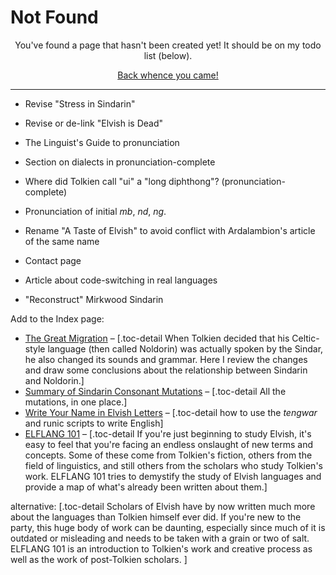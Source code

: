 # Not Found

<div style="text-align:center">
<p>You've found a page that hasn't been created yet! It should be on my todo list (below).</p>
<p><a href="javascript:history.back()">Back whence you came!</a></p>
</div>

---

- Revise "Stress in Sindarin"
- Revise or de-link "Elvish is Dead"

- The Linguist's Guide to pronunciation
- Section on dialects in pronunciation-complete
- Where did Tolkien call "ui" a "long diphthong"? (pronunciation-complete)
- Pronunciation of initial _mb_, _nd_, _ng_.
- Rename "A Taste of Elvish" to avoid conflict with Ardalambion's article of the same name
- Contact page
- Article about code-switching in real languages
- "Reconstruct" Mirkwood Sindarin


Add to the Index page:

- [The Great Migration](./todo.html) – [.toc-detail When Tolkien decided that his Celtic-style language (then called Noldorin) was actually spoken by the Sindar, he also changed its sounds and grammar. Here I review the changes and draw some conclusions about the relationship between Sindarin and Noldorin.]
- [Summary of Sindarin Consonant Mutations](./todo.html) – [.toc-detail All the mutations, in one place.]
- [Write Your Name in Elvish Letters](./todo.html) – [.toc-detail how to use the _tengwar_ and runic scripts to write English]
- [ELFLANG 101](./todo.html) – [.toc-detail If you're just beginning to study Elvish, it's easy to feel that you're facing an endless onslaught of new terms and concepts. Some of these come from Tolkien's fiction, others from the field of linguistics, and still others from the scholars who study Tolkien's work. ELFLANG 101 tries to demystify the study of Elvish languages and provide a map of what's already been written about them.]

alternative: [.toc-detail Scholars of Elvish have by now written much more about the languages than Tolkien himself ever did. If you're new to the party, this huge body of work can be daunting, especially since much of it is outdated or misleading and needs to be taken with a grain or two of salt. ELFLANG 101 is an introduction to Tolkien's work and creative process as well as the work of post-Tolkien scholars. ]
